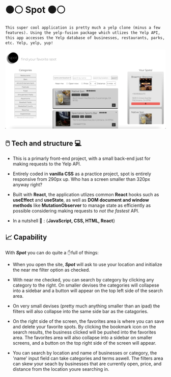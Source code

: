 # ⚫⚪ Spot  ⚫⚪
    This super cool application is pretty much a yelp clone (minus a few features). Using the yelp-fusion package which utlizes the Yelp API, this app accesses the Yelp database of businesses, restaurants, parks, etc. Yelp, yelp, yup!

![spot img](spot.png)

## 🖱️ Tech and structure 💻

- This is a primarly front-end project, with a small back-end just for making requests to the Yelp API. 

- Entirely coded in __vanilla CSS__  as a practice project, spot is entirely responsive from 290px up. Who has a screen smaller than 320px anyway right? 

- Built with __React__, the application utlizes common __React__ hooks such as __useEffect__ and __useState__, as well as __DOM document and window methods__ like __MutationObserver__ to manage state as efficiently as possible considering making requests to _not the fastest_ API.

- In a nutshell 🥜 : {__JavaScript, CSS, HTML, React__}
  
## 📈 Capability 

With _**Spot**_ you can do quite a ✋full of things:

- When you open the site, _**Spot**_ will ask to use your location and initialize the near me filter option as checked. 

- With near me checked, you can search by category by clicking any category to the right. On smaller devises the categories will collapese into a sidebar and a button will appear on the top left side of the search area. 

- On very small devises (pretty much anything smaller than an ipad) the filters will also collapse into the same side bar as the catagories. 

- On the right side of the screen, the favorites area is where you can save and delete your favorite spots. By clicking the bookmark icon on the search results, the business clicked will be pushed into the favorites area. The favorites area will also collapse into a sidebar on smaller screens, and a button on the top right side of the screen will appear. 

- You can search by location and name of businesses or category, the 'name' input field can take categories and terms aswell. The filters area can skew your seach by businesses that are currently open, price, and distance from the location youre searching in. 



 



